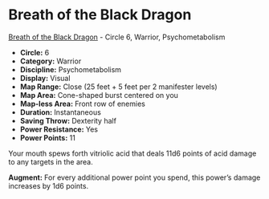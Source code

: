 # Breath of the Black Dragon

[Breath of the Black Dragon](/Psionics/B/BreathOfTheBlackDragon.md) - Circle 6, Warrior, Psychometabolism

- **Circle:** 6
- **Category:** Warrior
- **Discipline:** Psychometabolism
- **Display:** Visual
- **Map Range:** Close (25 feet + 5 feet per 2 manifester levels)
- **Map Area:** Cone-shaped burst centered on you
- **Map-less Area:** Front row of enemies
- **Duration:** Instantaneous
- **Saving Throw:** Dexterity half
- **Power Resistance:** Yes
- **Power Points:** 11

Your mouth spews forth vitriolic acid that deals 11d6 points of acid damage to any targets in the area.

**Augment:** For every additional power point you spend, this power’s damage increases by 1d6 points.
